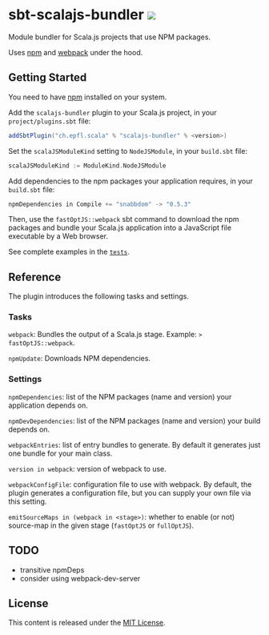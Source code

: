 sbt-scalajs-bundler [![](https://index.scala-lang.org/scalacenter/sbt-scalajs-bundler/sbt-scalajs-bundler/latest.svg)](https://index.scala-lang.org/scalacenter/sbt-scalajs-bundler)
==================

Module bundler for Scala.js projects that use NPM packages.

Uses [npm](https://www.npmjs.com) and [webpack](https://webpack.github.io/) under the hood.

## Getting Started

You need to have [npm](https://docs.npmjs.com/getting-started/installing-node) installed on your system.

Add the `scalajs-bundler` plugin to your Scala.js project, in your `project/plugins.sbt` file:

~~~ scala
addSbtPlugin("ch.epfl.scala" % "scalajs-bundler" % <version>)
~~~

Set the `scalaJSModuleKind` setting to `NodeJSModule`, in your `build.sbt` file:

~~~ scala
scalaJSModuleKind := ModuleKind.NodeJSModule
~~~

Add dependencies to the npm packages your application requires, in your `build.sbt` file:

~~~ scala
npmDependencies in Compile += "snabbdom" -> "0.5.3"
~~~

Then, use the `fastOptJS::webpack` sbt command to download the npm packages and bundle your Scala.js
application into a JavaScript file executable by a Web browser.

See complete examples in the [`tests`](src/sbt-test/sbt-scalajs-bundler/).

## Reference

The plugin introduces the following tasks and settings.

### Tasks

`webpack`: Bundles the output of a Scala.js stage. Example: `> fastOptJS::webpack`.

`npmUpdate`: Downloads NPM dependencies.

### Settings

`npmDependencies`: list of the NPM packages (name and version) your application depends on.

`npmDevDependencies`: list of the NPM packages (name and version) your build depends on.

`webpackEntries`: list of entry bundles to generate. By default it generates just one bundle for your main class.

`version in webpack`: version of webpack to use.

`webpackConfigFile`: configuration file to use with webpack. By default, the plugin generates a
configuration file, but you can supply your own file via this setting.

`emitSourceMaps in (webpack in <stage>)`: whether to enable (or not) source-map in the given stage (`fastOptJS` or `fullOptJS`).

## TODO

- transitive npmDeps
- consider using webpack-dev-server

## License

This content is released under the [MIT License](http://opensource.org/licenses/mit-license.php).

